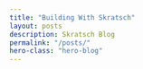 ```yaml
---
title: "Building With Skratsch"
layout: posts
description: Skratsch Blog
permalink: "/posts/"
hero-class: "hero-blog"
---
```

